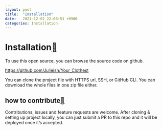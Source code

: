 ```yaml
---
layout: post
title:  "Installation"
date:   2021-12-02 22:08:51 +0900
categories: Installation  
---
```

# Installation[](https://your-clothest.readthedocs.io/en/latest/gettingStart/installation.html#installation)

To use this open source, you can browse the source code on github.

https://github.com/Julieish/Your_Clothest

You can clone the project file with HTTPS url, SSH, or GitHub CLI. You can download the whole files in one zip file either.

## how to contribute[](https://your-clothest.readthedocs.io/en/latest/gettingStart/installation.html#how-to-contribute)

Contributions, issues and feature requests are welcome. After cloning & setting up project locally, you can just submit a PR to this repo and it will be deployed once it’s accepted.
